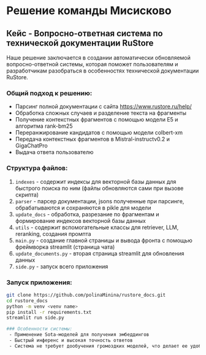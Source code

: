 # Решение команды Мисисково
## Кейс - Вопросно-ответная система по технической документации RuStore

Наше решение заключается в создании автоматически обновляемой вопросно-ответной системы, которая поможет пользователям и разработчикам разобраться в особенностях технической документации RuStore.

### Общий подход к решению:
- Парсинг полной документации с сайта https://www.rustore.ru/help/
- Обработка сложных случаев и разделение текста на фрагменты
- Получение контекстных фрагментов с помощью модели E5 и алгоритма rank-bm25
- Переранжирование кандидатов с помощью модели colbert-xm
- Передача контекстных фрагментов в Mistral-instructv0.2 и GigaChatPro
- Выдача ответа пользователю

### Структура файлов:
1. `indexes` - содержит индексы для векторной базы данных для быстрого поиска по ним (файлы обновляются сами при вызове скрипта)
2. `parser` - парсер документации, jsons полученные при парсинге, обрабатываются и сохраняются в pikle для модели
3. `update_docs` - обработка, разрезание по фрагментам и формирование индексов векторной базы данных
4. `utils` - содержит вспомогательные классы для retriever, LLM, reranking, создания промпта
5. `main.py` - создание главной страницы и вывода фронта с помощью фреймворка streamlit (страница чата)
6. `update_documents.py` - вторая страница streamlit для обновления данных
7. `side.py` - запуск всего приложения

### Запуск приложения:
```bash
git clone https://github.com/polinaMinina/rustore_docs.git
cd rustore_docs
python -m venv <venv name>
pip install -r requirements.txt
streamlit run side.py

### Особенности системы:
 - Применение Sota-моделей для получения эмбеддингов
 - Быстрый инференс и высокая точность ответов
 - Система не требует дообучения громоздких моделей, что делает ее удобной для инференса и легко масштабируемой для решения похожих задач.
